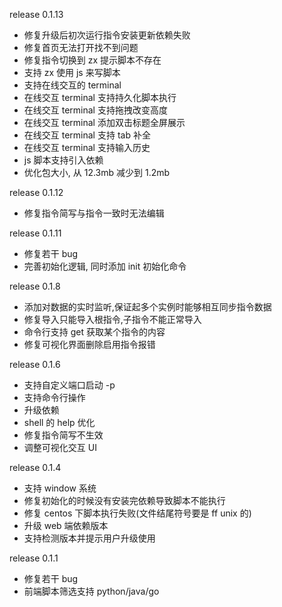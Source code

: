 release 0.1.13
- 修复升级后初次运行指令安装更新依赖失败
- 修复首页无法打开找不到问题
- 修复指令切换到 zx 提示脚本不存在
- 支持 zx 使用 js 来写脚本
- 支持在线交互的 terminal
- 在线交互 terminal 支持持久化脚本执行
- 在线交互 terminal 支持拖拽改变高度
- 在线交互 terminal 添加双击标题全屏展示
- 在线交互 terminal 支持 tab 补全
- 在线交互 terminal 支持输入历史
- js 脚本支持引入依赖
- 优化包大小, 从 12.3mb 减少到 1.2mb

release 0.1.12
- 修复指令简写与指令一致时无法编辑

release 0.1.11
- 修复若干 bug
- 完善初始化逻辑, 同时添加 init 初始化命令

release 0.1.8
- 添加对数据的实时监听,保证起多个实例时能够相互同步指令数据
- 修复导入只能导入根指令,子指令不能正常导入
- 命令行支持 get 获取某个指令的内容
- 修复可视化界面删除启用指令报错

release 0.1.6
- 支持自定义端口启动 -p
- 支持命令行操作
- 升级依赖
- shell 的 help 优化
- 修复指令简写不生效
- 调整可视化交互 UI

release 0.1.4
- 支持 window 系统
- 修复初始化的时候没有安装完依赖导致脚本不能执行
- 修复 centos 下脚本执行失败(文件结尾符号要是 ff unix 的)
- 升级 web 端依赖版本
- 支持检测版本并提示用户升级使用

release 0.1.1
- 修复若干 bug
- 前端脚本筛选支持 python/java/go